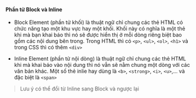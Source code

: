 #### Phần tử Block và Inline

- Block Element (phần tử khối) là thuật ngữ chỉ chung các thẻ HTML có chức năng tạo một khu vực hay một khối. Khối này có nghĩa là một thẻ khi mà bạn khai báo thì nó sẽ được hiển thị ở mỗi dòng riêng biệt bao gồm các nội dung bên trong. Trong HTML thì có `<p>`, `<ul>`, `<ol>`, `<h1>` và trong CSS thì có thêm `<div>`

- Inline Element (phần tử nội dòng) là thuật ngữ chỉ chung các thẻ HTML khi mà khai báo vào nội dung thì nó vẫn sẽ nằm chung một dòng với các văn bản khác. Một số thẻ inlie hay dùng là `<b>`, `<strong>`, `<i>`, `<u>`,... và đặc biệt là `<span>`

> Lưu ý có thể đổi từ Inline sang Block và ngược lại